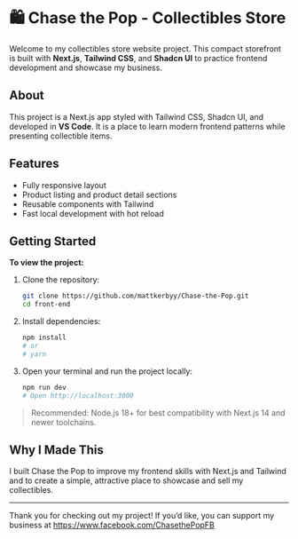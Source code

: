 # 🛍️ Chase the Pop - Collectibles Store

Welcome to my collectibles store website project. This compact storefront is built with **Next.js**, **Tailwind CSS**, and **Shadcn UI** to practice frontend development and showcase my business.

## About

This project is a Next.js app styled with Tailwind CSS, Shadcn UI, and developed in **VS Code**. It is a place to learn modern frontend patterns while presenting collectible items.

## Features

- Fully responsive layout
- Product listing and product detail sections
- Reusable components with Tailwind
- Fast local development with hot reload

## Getting Started

**To view the project:**

1. Clone the repository:

    ```bash
    git clone https://github.com/mattkerbyy/Chase-the-Pop.git
    cd front-end
    ```

2. Install dependencies:

    ```bash
    npm install
    # or
    # yarn
    ```

3. Open your terminal and run the project locally:

    ```bash
    npm run dev
    # Open http://localhost:3000
    ```

> Recommended: Node.js 18+ for best compatibility with Next.js 14 and newer toolchains.

## Why I Made This

I built Chase the Pop to improve my frontend skills with Next.js and Tailwind and to create a simple, attractive place to showcase and sell my collectibles.

---

Thank you for checking out my project! If you’d like, you can support my business at https://www.facebook.com/ChasethePopFB
